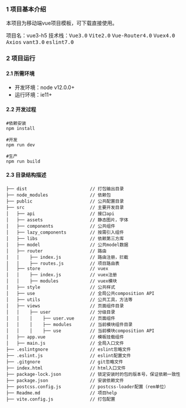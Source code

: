 

### 1 项目基本介绍
本项目为移动端vue项目模板，可下载直接使用。

项目名：vue3-h5
技术栈：<kbd>Vue3.0</kbd> <kbd>Vite2.0</kbd> <kbd>Vue-Router4.0</kbd> <kbd>Vuex4.0</kbd> <kbd>Axios</kbd> <kbd>vant3.0</kbd> <kbd>eslint7.0</kbd>

### 2 项目运行

#### 2.1 所需环境
- 开发环境：node v12.0.0+
- 运行环境：ie11+

#### 2.2 开发过程
```
#依赖安装
npm install

#开发
npm run dev

#生产
npm run build
```

#### 2.3 目录结构描述
```
├── dist                        // 打包输出目录
├── node_modules                // 依赖包
├── public                      // 公共配置目录
├── src                         // 主要开发目录
│   ├── api                     // 接口api
│   ├── assets                  // 静态图片，字体
│   ├── components              // 公共组件
│   ├── lazy_components         // 按需引入组件
│   ├── libs                    // 依赖第三方库
│   ├── model                   // 公共model数据
│   ├── router                  // 路由
│   │    ├── index.js           // 路由注册，拦截
│   │    ├── routes.js          // 项目路由表
│   ├── store                   // vuex
│   │    ├── index.js           // vuex注册
│   │    ├── modules            // vuex模块
│   ├── style                   // 公共样式
│   ├── use                     // 全局公共composition API
│   ├── utils                   // 公共工具，方法等
│   ├── views                   // 页面组件目录
│   │    ├── user               // 分级目录
│   │    │    ├── user.vue      // 页面组件
│   │    │    ├── modules       // 当前模块组件目录
│   │    │    ├── use           // 当前模块composition API
│   ├── app.vue                 // 模板挂载组件
│   ├── main.js                 // 全局入口文件
├── .eslintgnore                // eslint忽略文件
├── .eslint.js                  // eslint配置文件
├── .gitgnore                   // git忽略文件
├── index.html                  // html入口文件
├── package-lock.json           // 锁定安装时的包的版本号，保证依赖一致性
├── package.json                // 安装依赖文件
├── postcss.config.js           // postcss-loader配置（rem单位）
├── Readme.md                   // 项目help
├── vite.config.js              // 打包配置
```

